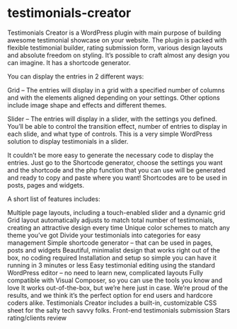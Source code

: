 # testimonials-creator

Testimonials Creator is a WordPress plugin with main purpose of building awesome testimonial showcase on your website. The plugin is packed with flexible testimonial builder, rating submission form, various design layouts and absolute freedom on styling. It’s possible to craft almost any design you can imagine. It has a shortcode generator.

You can display the entries in 2 different ways:

Grid – The entries will display in a grid with a specified number of columns and with the elements aligned depending on your settings. Other options include image shape and effects and different themes.

Slider – The entries will display in a slider, with the settings you defined. You’ll be able to control the transition effect, number of entries to display in each slide, and what type of controls. This is a very simple WordPress solution to display testimonials in a slider.

It couldn’t be more easy to generate the necessary code to display the entries. Just go to the Shortcode generator, choose the settings you want and the shortcode and the php function that you can use will be generated and ready to copy and paste where you want! Shortcodes are to be used in posts, pages and widgets.

A short list of features includes:

Multiple page layouts, including a touch-enabled slider and a dynamic grid
Grid layout automatically adjusts to match total number of testimonials, creating an attractive design every time
Unique color schemes to match any theme you’ve got
Divide your testimonials into categories for easy management
Simple shortcode generator – that can be used in pages, posts and widgets
Beautiful, minimalist design that works right out of the box, no coding required
Installation and setup so simple you can have it running in 3 minutes or less
Easy testimonial editing using the standard WordPress editor – no need to learn new, complicated layouts
Fully compatible with Visual Composer, so you can use the tools you know and love
It works out-of-the-box, but we’re here just in case.
We’re proud of the results, and we think it’s the perfect option for end users and hardcore coders alike. Testimonials Creator includes a built-in, customizable CSS sheet for the salty tech savvy folks.
Front-end testimonials submission
Stars rating/clients review
